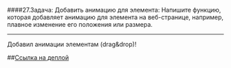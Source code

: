 ####27.Задача: Добавить анимацию для элемента: Напишите функцию, которая добавляет анимацию для элемента на веб-странице, например, плавное изменение его положения или размера.

---

Добавил анимации элементам (drag&drop)!

##<a href="https://wild-berry1-v7kz-358h9r6qq-kiko34rus-mailru.vercel.app/">Ссылка на деплой</a>
